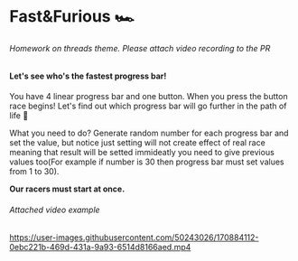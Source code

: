 # Fast&Furious 🏎️
###### Homework on threads theme. Please attach video recording to the PR

#### Let's see who's the fastest progress bar!

You have 4 linear progress bar and one button. When you press the button race begins! Let's find out which progress bar will go further in the path of life 🌆

What you need to do? Generate random number for each progress bar and set the value, but notice just setting will not create effect of real race meaning that result will be setted immideatly you need to give previous values too(For example if number is 30 then progress bar must set values from 1 to 30).

**Our racers must start at once.**


###### Attached video example
https://user-images.githubusercontent.com/50243026/170884112-0ebc221b-469d-431a-9a93-6514d8166aed.mp4
